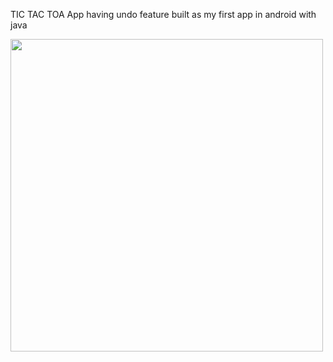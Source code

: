 TIC TAC TOA App having undo feature built as my first app in android with java

<img src="https://github.com/AwaisOem/tictactoe_android_java/assets/95477446/22ea3727-88e4-4182-af63-b6f4f564d88c" height="500" />
